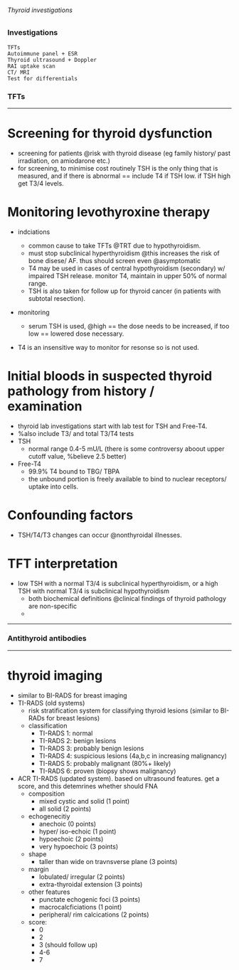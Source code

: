 ###### Thyroid investigations

### Investigations
    TFTs
    Autoimmune panel + ESR
    Thyroid ultrasound + Doppler
    RAI uptake scan
    CT/ MRI 
    Test for differentials

### TFTs
-----------------------------------
# Screening for thyroid dysfunction
- screening for patients @risk with thyroid disease (eg family history/ past irradiation, on amiodarone etc.)
- for screening, to minimise cost routinely TSH is the only thing that is measured, and if there is abnormal == include T4 if TSH low. if TSH high get T3/4 levels.

# Monitoring levothyroxine therapy
- indciations
    + common cause to take TFTs @TRT due to hypothyroidism.
    + must stop subclinical hyperthyroidism @this increases the risk of bone disese/ AF. thus should screen even @asymptomatic
    + T4 may be used in cases of central hypothyroidism (secondary) w/ impaired TSH release. monitor T4, maintain in upper 50% of normal range. 
    + TSH is also taken for follow up for thyroid cancer (in patients with subtotal resection). 
- monitoring
    + serum TSH is used, @high == the dose needs to be increased, if too low == lowered dose necessary. 

- T4 is an insensitive way to monitor for resonse so is not used. 

# Initial bloods in suspected thyroid pathology from history / examination
- thyroid lab investigations start with lab test for TSH and Free-T4. 
- %also include T3/ and total T3/T4 tests
- TSH 
    + normal range 0.4-5 mU/L (there is some controversy aboout upper cutoff value, %believe 2.5 better)
- Free-T4
    + 99.9% T4 bound to TBG/ TBPA
    + the unbound portion is freely available to bind to nuclear receptors/ uptake into cells.  

# Confounding factors
- TSH/T4/T3 changes can occur @nonthyroidal illnesses.

# TFT interpretation
- low TSH with a normal T3/4 is subclinical hyperthyroidism, or a high TSH with normal T3/4 is subclinical hypothyroidism
    + both biochemical definitions @clinical findings of thyroid pathology are non-specific
    + 

----------------------------------------------

### Antithyroid antibodies





-----------------------------------------------
# thyroid imaging
- similar to BI-RADS for breast imaging
- TI-RADS (old systems)
    + risk stratification system for classifying thyroid lesions (similar to BI-RADs for breast lesions)
    + classification
        * TI-RADS 1: normal
        * TI-RADS 2: benign lesions
        * TI-RADS 3: probably benign lesions
        * TI-RADS 4: suspicious lesions (4a,b,c in increasing malignancy)
        * TI-RADS 5: probably malignant (80%+ likely)
        * TI-RADS 6: proven (biopsy shows malignancy)
- ACR TI-RADS (updated system). based on ultrasound features. get a score, and this detemrines whether should FNA
    + composition 
        * mixed cystic and solid (1 point)
        * all solid (2 points)
    + echogenecitiy
        * anechoic (0 points)
        * hyper/ iso-echoic (1 point)
        * hypoechoic (2 points)
        * very hypoechoic (3 points)
    + shape
        * taller than wide on travnsverse plane (3 points)
    + margin
        * lobulated/ irregular (2 points)
        * extra-thyroidal extension (3 points)
    + other features
        * punctate echogenic foci (3 points)
        * macrocalcficiations (1 point)
        * peripheral/ rim calcications (2 points)
    + score:
        * 0
        * 2
        * 3 (should follow up)
        * 4-6
        * 7